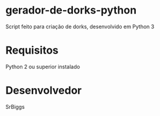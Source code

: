 # gerador-de-dorks-python

Script feito para criação de dorks, desenvolvido em Python 3

# Requisitos

Python 2 ou superior instalado

# Desenvolvedor

SrBiggs
